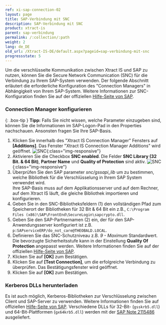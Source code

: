 ```yaml
---
ref: xi-sap-connection-02
layout: page
title: SAP-Verbindung mit SNC
description: SAP-Verbindung mit SNC
product: xtract-is
parent: sap-verbindung
permalink: /:collection/:path
weight: 2
lang: de_DE
old_url: /Xtract-IS-DE/default.aspx?pageid=sap-verbindung-mit-snc
progressstate: 5
---
```

Um die verschlüsselte Kommunikation zwischen Xtract IS und SAP zu nutzen, können Sie die Secure Network Communication (SNC) für die Verbindung zu Ihrem SAP-System verwenden. 
Der folgende Abschnitt erläutert die erforderliche Konfiguration des "Connection Managers" in Abhängigkeit von Ihrem SAP-System. Weitere Informationen zur SNC-Konfiguration finden Sie auf der offiziellen [Hilfe-Seite von SAP](http://help.sap.com/saphelp_nw73/helpdata/en/44/0e2e0cc7330d19e10000000a114a6b/frameset.htm). 

### Connection Manager konfigurieren

{: .box-tip }
**Tipp:** Falls Sie nicht wissen, welche Parameter einzugeben sind, können Sie die Informationen im SAP-Logon-Pad in den Properties nachschauen. Ansonsten fragen Sie Ihre SAP-Basis.

 1. Klicken Sie innerhalb des "Xtract IS Connection Manager" Fensters auf **[Additions]**. Das Fenster "Xtract IS Connection Manager Additions" wird geöffnet. 
![SNC](/img/content/SNC.png){:class="img-responsive"}
2. Aktivieren Sie die Checkbox **SNC enabled**. Die Felder **SNC Library (32 Bit. & 64 Bit)**, **Partner Name** und **Quality of Protection** sind aktiv. 
![SNC](/img/content/SNC_fields.png){:class="img-responsive"}
3. Überprüfen Sie den SAP parameter *snc/gssapi_lib* um zu bestimmen, welche Bibliothek für die Verschlüsselung in Ihrem SAP System verwendet wird. <br>
Ihre SAP-Basis muss auf dem Applikationsserver und auf dem Rechner, auf dem Xtract IS läuft, die gleiche Bibliothek importieren und konfigurieren.   
4. Geben Sie in den SNC-Bibliotheksfeldern (1) den vollständigen Pfad zum Speicherort der Bibliotheken für 32 Bit & 64 Bit ein z.B., `C:\Program Files (x86)\SAP\FrontEnd\SecureLogin\sapcrypto.dll`.
5. Geben Sie den SAP-Partnernamen (2) ein, der für den SAP-Anwendungsserver konfiguriert ist z.B. `p:SAPserviceERP/do_not_care@THEOBALD.LOCAL`.
7. Definieren Sie das SNC-Schutzniveau z.B. *9 - Maximum* Standardwert. <br>
Die bevorzugte Sicherheitsstufe kann in der Einstellung **Quality Of Protection** angepasst werden. Weitere Informationen finden Sie auf der offiziellen [Hilfe-Seite von SAP](http://help.sap.com/saphelp_nw70ehp1/helpdata/en/e6/56f466e99a11d1a5b00000e835363f/content.htm).
9. Klicken Sie auf **[OK]** zum Bestätigen.
10. Klicken Sie auf **[Test Connection]**, um die erfolgreiche Verbindung zu überprüfen.
Das Bestätigungsfenster wird geöffnet.
11. Klicken Sie auf **[OK]** zum Bestätigen.

### Kerberos DLLs herunterladen
Es ist auch möglich, Kerberos-Bibliotheken zur Verschlüsselung zwischen Client und SAP-Server zu verwenden.
Weitere Informationen finden Sie auf offiziellen [Hilfe-Seite von SAP](https://launchpad.support.sap.com/#/notes/2115486). 
Verschiedene DLLs für 32-Bit- (`gsskrb5.dll`) und 64-Bit-Plattformen (`gx64krb5.dll`) werden mit der [SAP Note 2115486](https://launchpad.support.sap.com/#/notes/2115486) ausgeliefert.





